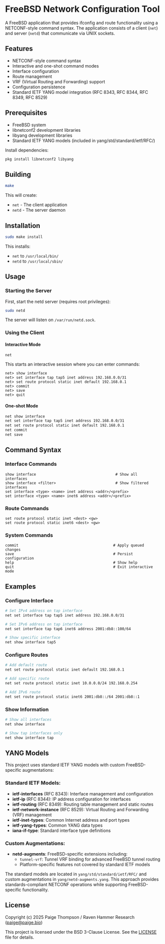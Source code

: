 # FreeBSD Network Configuration Tool

A FreeBSD application that provides ifconfig and route functionality using a NETCONF-style command syntax. The application consists of a client (`net`) and server (`netd`) that communicate via UNIX sockets.

## Features

- NETCONF-style command syntax
- Interactive and one-shot command modes
- Interface configuration
- Route management
- VRF (Virtual Routing and Forwarding) support
- Configuration persistence
- Standard IETF YANG model integration (RFC 8343, RFC 8344, RFC 8349, RFC 8529)

## Prerequisites

- FreeBSD system
- libnetconf2 development libraries
- libyang development libraries
- Standard IETF YANG models (included in yang/std/standard/ietf/RFC/)

Install dependencies:
```bash
pkg install libnetconf2 libyang
```

## Building

```bash
make
```

This will create:
- `net` - The client application
- `netd` - The server daemon

## Installation

```bash
sudo make install
```

This installs:
- `net` to `/usr/local/bin/`
- `netd` to `/usr/local/sbin/`

## Usage

### Starting the Server

First, start the netd server (requires root privileges):

```bash
sudo netd
```

The server will listen on `/var/run/netd.sock`.

### Using the Client

#### Interactive Mode

```bash
net
```

This starts an interactive session where you can enter commands:

```
net> show interface
net> set interface tap tap5 inet address 192.168.0.0/31
net> set route protocol static inet default 192.168.0.1
net> commit
net> save
net> quit
```

#### One-shot Mode

```bash
net show interface
net set interface tap tap5 inet address 192.168.0.0/31
net set route protocol static inet default 192.168.0.1
net commit
net save
```

## Command Syntax

### Interface Commands

```
show interface                                    # Show all interfaces
show interface <filter>                           # Show filtered interfaces
set interface <type> <name> inet address <addr>/<prefix>
set interface <type> <name> inet6 address <addr>/<prefix>
```

### Route Commands

```
set route protocol static inet <dest> <gw>
set route protocol static inet6 <dest> <gw>
```

### System Commands

```
commit                                           # Apply queued changes
save                                             # Persist configuration
help                                             # Show help
quit                                             # Exit interactive mode
```

## Examples

### Configure Interface

```bash
# Set IPv4 address on tap interface
net set interface tap tap5 inet address 192.168.0.0/31

# Set IPv6 address on tap interface
net set interface tap tap6 inet6 address 2001:db8::100/64

# Show specific interface
net show interface tap5
```

### Configure Routes

```bash
# Add default route
net set route protocol static inet default 192.168.0.1

# Add specific route
net set route protocol static inet 10.0.0.0/24 192.168.0.254

# Add IPv6 route
net set route protocol static inet6 2001:db8::/64 2001:db8::1


```

### Show Information

```bash
# Show all interfaces
net show interface

# Show tap interfaces only
net show interface tap
```

## YANG Models

This project uses standard IETF YANG models with custom FreeBSD-specific augmentations:

### Standard IETF Models:
- **ietf-interfaces** (RFC 8343): Interface management and configuration
- **ietf-ip** (RFC 8344): IP address configuration for interfaces  
- **ietf-routing** (RFC 8349): Routing table management and static routes
- **ietf-network-instance** (RFC 8529): Virtual Routing and Forwarding (VRF) management
- **ietf-inet-types**: Common Internet address and port types
- **ietf-yang-types**: Common YANG data types
- **iana-if-type**: Standard interface type definitions

### Custom Augmentations:
- **netd-augments**: FreeBSD-specific extensions including:
  - `tunnel-vrf`: Tunnel VRF binding for advanced FreeBSD tunnel routing
  - Platform-specific features not covered by standard IETF models

The standard models are located in `yang/std/standard/ietf/RFC/` and custom 
augmentations in `yang/netd-augments.yang`. This approach provides standards-compliant 
NETCONF operations while supporting FreeBSD-specific functionality.

## License

Copyright (c) 2025 Paige Thompson / Raven Hammer Research (paige@paige.bio)

This project is licensed under the BSD 3-Clause License. See the [LICENSE](LICENSE) file for details.
